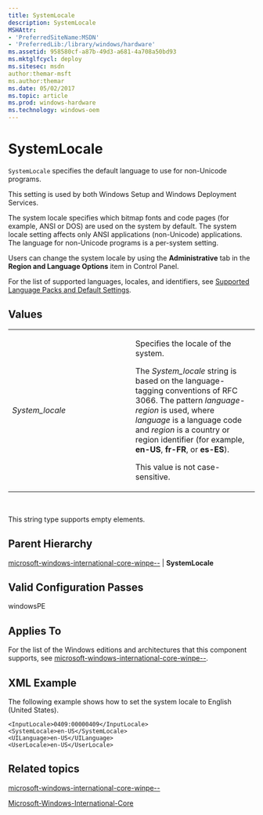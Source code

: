 ```yaml
---
title: SystemLocale
description: SystemLocale
MSHAttr:
- 'PreferredSiteName:MSDN'
- 'PreferredLib:/library/windows/hardware'
ms.assetid: 958580cf-a87b-49d3-a681-4a708a50bd93
ms.mktglfcycl: deploy
ms.sitesec: msdn
author:themar-msft
ms.author:themar
ms.date: 05/02/2017
ms.topic: article
ms.prod: windows-hardware
ms.technology: windows-oem
---
```


# SystemLocale


`SystemLocale` specifies the default language to use for non-Unicode programs.

This setting is used by both Windows Setup and Windows Deployment Services.

The system locale specifies which bitmap fonts and code pages (for example, ANSI or DOS) are used on the system by default. The system locale setting affects only ANSI applications (non-Unicode) applications. The language for non-Unicode programs is a per-system setting.

Users can change the system locale by using the **Administrative** tab in the **Region and Language Options** item in Control Panel.

For the list of supported languages, locales, and identifiers, see [Supported Language Packs and Default Settings](http://go.microsoft.com/fwlink/p/?linkid=200317).

## Values


<table>
<colgroup>
<col width="50%" />
<col width="50%" />
</colgroup>
<tbody>
<tr class="odd">
<td><p><em>System_locale</em></p></td>
<td><p>Specifies the locale of the system.</p>
<p>The <em>System_locale</em> string is based on the language-tagging conventions of RFC 3066. The pattern <em>language-region</em> is used, where <em>language</em> is a language code and <em>region</em> is a country or region identifier (for example, <strong>en-US</strong>, <strong>fr-FR</strong>, or <strong>es-ES</strong>).</p>
<p>This value is not case-sensitive.</p></td>
</tr>
</tbody>
</table>

 

This string type supports empty elements.

## Parent Hierarchy


[microsoft-windows-international-core-winpe--](microsoft-windows-international-core-winpe.md) | **SystemLocale**

## Valid Configuration Passes


windowsPE

## Applies To


For the list of the Windows editions and architectures that this component supports, see [microsoft-windows-international-core-winpe--](microsoft-windows-international-core-winpe.md).

## XML Example


The following example shows how to set the system locale to English (United States).

```
<InputLocale>0409:00000409</InputLocale> 
<SystemLocale>en-US</SystemLocale> 
<UILanguage>en-US</UILanguage> 
<UserLocale>en-US</UserLocale>
```

## Related topics


[microsoft-windows-international-core-winpe--](microsoft-windows-international-core-winpe.md)

[Microsoft-Windows-International-Core](microsoft-windows-international-core.md)

 

 







